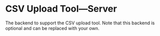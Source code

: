 # CSV Upload Tool—Server

The backend to support the CSV upload tool. Note that this backend is optional and can be replaced with your own.

